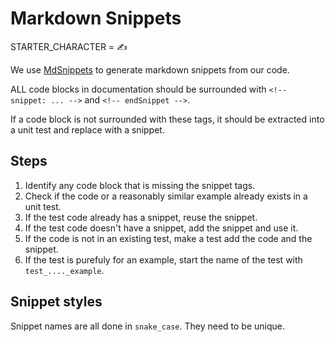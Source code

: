 # Markdown Snippets

STARTER_CHARACTER = ✍️

We use [MdSnippets](https://raw.githubusercontent.com/SimonCropp/MarkdownSnippets/refs/heads/main/readme.md) to generate markdown snippets from our code. 

ALL code blocks in documentation should be surrounded with `<!-- snippet: ... -->` and `<!-- endSnippet -->`.

If a code block is not surrounded with these tags, it should be extracted into a unit test and replace with a snippet.

## Steps

1. Identify any code block that is missing the snippet tags.
1. Check if the code or a reasonably similar example already exists in a unit test.
1. If the test code already has a snippet, reuse the snippet. 
1. If the test code doesn't have a snippet, add the snippet and use it.
1. If the code is not in an existing test, make a test add the code and the snippet.
1. If the test is purefuly for an example, start the name of the test with `test_...._example`.


## Snippet styles

Snippet names are all done in `snake_case`. They need to be unique.


